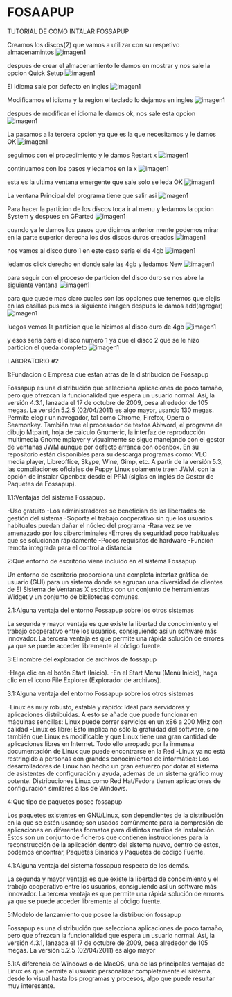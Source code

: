 # FOSAAPUP
TUTORIAL DE COMO INTALAR FOSSAPUP

Creamos los discos(2) que vamos a utilizar con su respetivo almacenamintos
![imagen1](img/inta1.jpeg)

despues de crear el almacenamiento le damos en mostrar y nos sale la opcion Quick Setup
![imagen1](img/inta222.jpeg)


El idioma sale por defecto en ingles
![imagen1](img/inta2.jpeg)


Modificamos el idioma y la region el teclado lo dejamos en ingles
![imagen1](img/inta3.jpeg)


despues de modificar el idioma le damos ok, nos sale esta opcion 
![imagen1](img/inta9.jpeg)


La pasamos a la tercera opcion ya que es la que necesitamos y le damos OK
![imagen1](img/inta22.jpeg) 


seguimos con el procedimiento y le damos  Restart x
![imagen1](img/inta5.jpeg) 


continuamos con los pasos y ledamos en la x
![imagen1](img/inta6.jpeg)


esta es la ultima ventana emergente que sale solo se leda OK
![imagen1](img/inta4.jpeg)


La ventana Principal del programa tiene que salir asi
![imagen1](img/inta7.jpeg)


Para hacer la particion de los discos toca ir al menu y ledamos la opcion System y despues en GParted
![imagen1](img/inta8.jpeg)


cuando ya le damos los pasos que digimos anterior mente podemos mirar en la parte superior derecha los dos discos duros creados 
![imagen1](img/inta10.jpeg)


nos vamos al disco duro 1 en este caso seria el de 4gb
![imagen1](img/inta11.jpeg)


ledamos click derecho en donde sale las 4gb y ledamos New
![imagen1](img/inta12.jpeg)


para seguir con el proceso de particion del disco duro se nos abre la siguiente ventana
![imagen1](img/inta13.jpeg)


para que quede mas claro cuales son las opciones que tenemos que elejis en las casillas pusimos la siguiente imagen despues le damos add(agregar)
![imagen1](img/inta16.jpeg)


luegos vemos la particion que le hicimos al disco duro de 4gb
![imagen1](img/inta14.jpeg)


y esos seria para el disco numero 1 ya que el disco 2 que se le hizo particion el queda completo
![imagen1](img/inta16.jpeg)

LABORATORIO #2

1:Fundacion o Empresa que estan atras de la distribucion de Fossapup

Fossapup es una distribución que selecciona aplicaciones de poco tamaño, pero que ofrezcan la funcionalidad que espera un usuario normal. Así, la versión 4.3.1, lanzada el 17 de octubre de 2009, pesa alrededor de 105 megas. La versión 5.2.5 (02/04/2011) es algo mayor, usando 130 megas. Permite elegir un navegador, tal como Chrome, Firefox, Opera o Seamonkey. También trae el procesador de textos Abiword, el programa de dibujo Mtpaint, hoja de cálculo Gnumeric, la interfaz de reproducción multimedia Gnome mplayer y visualmente se sigue manejando con el gestor de ventanas JWM aunque por defecto arranca con openbox. En su repositorio están disponibles para su descarga programas como: VLC media player, Libreoffice, Skype, Wine, Gimp, etc. A partir de la versión 5.3, las compilaciones oficiales de Puppy Linux solamente traen JWM, con la opción de instalar Openbox desde el PPM (siglas en inglés de Gestor de Paquetes de Fossapup).

1.1:Ventajas del sistema Fossapup.

-Uso gratuito
-Los administradores se benefician de las libertades de gestión del sistema
-Soporta el trabajo cooperativo sin que los usuarios habituales puedan dañar el núcleo del programa
-Rara vez se ve amenazado por los cibercriminales
-Errores de seguridad poco habituales que se solucionan rápidamente
-Pocos requisitos de hardware
-Función remota integrada para el control a distancia

2:Que entorno de escritorio viene incluido en el sistema Fossapup

Un entorno de escritorio proporciona una completa interfaz gráfica de usuario (GUI) para un sistema donde se agrupan una diversidad de clientes de El Sistema de Ventanas X escritos con un conjunto de herramientas Widget y un conjunto de bibliotecas comunes.

2.1:Alguna ventaja del entorno Fossapup sobre los otros sistemas

La segunda y mayor ventaja es que existe la libertad de conocimiento y el trabajo cooperativo entre los usuarios, consiguiendo así un software más innovador. La tercera ventaja es que permite una rápida solución de errores ya que se puede acceder libremente al código fuente.

3:El nombre del explorador de archivos de fossapup

-Haga clic en el botón Start (Inicio).
-En el Start Menu (Menú Inicio), haga clic en el icono File Explorer (Explorador de archivos).

3.1:Alguna ventaja del entorno Fossapup sobre los otros sistemas

-Linux es muy robusto, estable y rápido: Ideal para servidores y aplicaciones distribuidas. A esto se añade que puede funcionar en máquinas sencillas: Linux puede correr servicios en un x86 a 200 MHz con calidad
-Linux es libre: Esto implica no sólo la gratuidad del software, sino también que Linux es modificable y que Linux tiene una gran cantidad de aplicaciones libres en Internet. Todo ello arropado por la inmensa documentación de Linux que puede encontrarse en la Red
-Linux ya no está restringido a personas con grandes conocimientos de informática: Los desarrolladores de Linux han hecho un gran esfuerzo por dotar al sistema de asistentes de configuración y ayuda, además de un sistema gráfico muy potente. Distribuciones Linux como Red Hat/Fedora tienen aplicaciones de configuración similares a las de Windows.

4:Que tipo de paquetes posee fossapup

Los paquetes existentes en GNU/Linux, son dependientes de la distribución en la que se estén usando; son usados comúnmente para la compresión de aplicaciones en diferentes formatos para distintos medios de instalación. Estos son un conjunto de ficheros que contienen instrucciones para la reconstrucción de la aplicación dentro del sistema nuevo, dentro de estos, podemos encontrar, Paquetes Binarios y Paquetes de código Fuente.

4.1:Alguna ventaja del sistema fossapup respecto de los demás.

La segunda y mayor ventaja es que existe la libertad de conocimiento y el trabajo cooperativo entre los usuarios, consiguiendo así un software más innovador. La tercera ventaja es que permite una rápida solución de errores ya que se puede acceder libremente al código fuente.

5:Modelo de lanzamiento que posee la distribución fossapup

Fossapup es una distribución que selecciona aplicaciones de poco tamaño, pero que ofrezcan la funcionalidad que espera un usuario normal. Así, la versión 4.3.1, lanzada el 17 de octubre de 2009, pesa alrededor de 105 megas. La versión 5.2.5 (02/04/2011) es algo mayor

5.1:A diferencia de Windows o de MacOS, una de las principales ventajas de Linux es que permite al usuario personalizar completamente el sistema, desde lo visual hasta los programas y procesos, algo que puede resultar muy interesante.